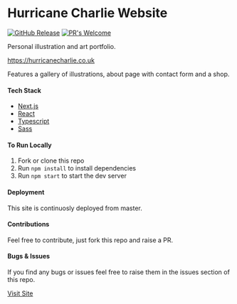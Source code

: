 # Hurricane Charlie Website

<!-- TODO: add vercel deploy badge -->

[![GitHub Release](https://img.shields.io/github/v/release/chazmcgrill/hurricane-charlie-website)](https://github.com/chazmcgrill/hurricane-charlie-website/releases)
[![PR's Welcome](https://img.shields.io/badge/PRs-welcome-brightgreen.svg?style=flat)](http://makeapullrequest.com)

Personal illustration and art portfolio.

https://hurricanecharlie.co.uk

Features a gallery of illustrations, about page with contact form and a shop.

#### Tech Stack
- [Next.js](https://nextjs.org/)
- [React](https://reactjs.org/)
- [Typescript](https://www.typescriptlang.org/)
- [Sass](https://sass-lang.com/)

#### To Run Locally

1. Fork or clone this repo
2. Run `npm install` to install dependencies
3. Run `npm start` to start the dev server

#### Deployment

This site is continuosly deployed from master.

#### Contributions

Feel free to contribute, just fork this repo and raise a PR.

#### Bugs & Issues

If you find any bugs or issues feel free to raise them in the issues section of this repo.

[Visit Site](https://hurricanecharlie.co.uk)
